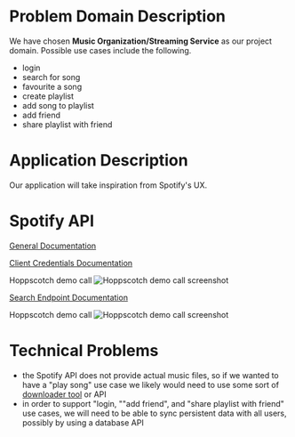 # Problem Domain Description
We have chosen **Music Organization/Streaming Service** as our project domain. Possible use cases include the following.
* login
* search for song
* favourite a song
* create playlist
* add song to playlist
* add friend
* share playlist with friend

# Application Description
Our application will take inspiration from Spotify's UX.

# Spotify API
[General Documentation](https://developer.spotify.com/documentation/web-api)

[Client Credentials Documentation](https://developer.spotify.com/documentation/web-api/tutorials/client-credentials-flow)

Hoppscotch demo call
![Hoppscotch demo call screenshot](https://i.imgur.com/L4ZIbyD.png)

[Search Endpoint Documentation](https://developer.spotify.com/documentation/web-api/reference/search)

Hoppscotch demo call
![Hoppscotch demo call screenshot](https://imgur.com/i4WJwcC.png)

# Technical Problems
* the Spotify API does not provide actual music files, so if we wanted to have a "play song" use case we likely would need to use some sort of [downloader tool](https://github.com/SwapnilSoni1999/spotify-dl) or API
* in order to support "login, ""add friend", and "share playlist with friend" use cases, we will need to be able to sync persistent data with all users, possibly by using a database API
